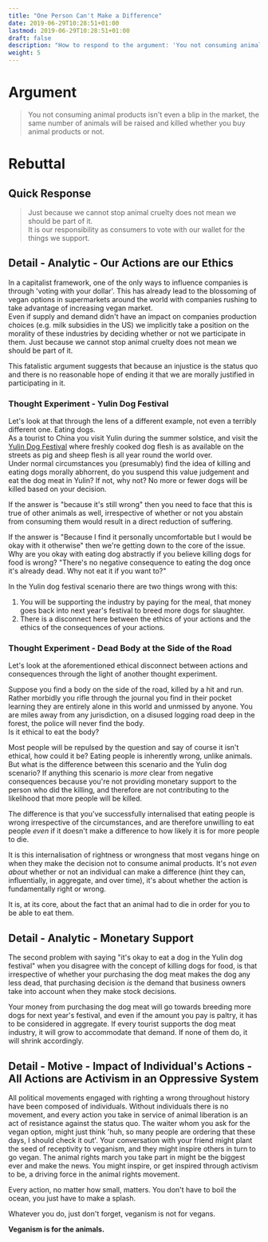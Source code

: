 ```yaml
---
title: "One Person Can't Make a Difference"
date: 2019-06-29T10:28:51+01:00
lastmod: 2019-06-29T10:28:51+01:00
draft: false
description: "How to respond to the argument: 'You not consuming animal products isn't even a blip in the market, the same number of animals will be raised and killed whether you buy animal products or not.'"
weight: 5
---
```


# Argument

> You not consuming animal products isn't even a blip in the market, the same number of animals will be raised and killed whether you buy animal products or not.

# Rebuttal

## Quick Response

> Just because we cannot stop animal cruelty does not mean we should be part of it.  
> It is our responsibility as consumers to vote with our wallet for the things we support.

## Detail - Analytic - Our Actions are our Ethics

In a capitalist framework, one of the only ways to influence companies is through 'voting with your dollar'. This has already lead to the blossoming of vegan options in supermarkets around the world with companies rushing to take advantage of increasing vegan market.  
Even if supply and demand didn't have an impact on companies production choices (e.g. milk subsidies in the US) we implicitly take a position on the morality of these industries by deciding whether or not we participate in them. Just because we cannot stop animal cruelty does not mean we should be part of it.

This fatalistic argument suggests that because an injustice is the status quo and there is no reasonable hope of ending it that we are morally justified in participating in it.  

### Thought Experiment - Yulin Dog Festival
Let's look at that through the lens of a different example, not even a terribly different one. Eating dogs.  
As a tourist to China you visit Yulin during the summer solstice, and visit the [Yulin Dog Festival](https://en.wikipedia.org/wiki/Lychee_and_Dog_Meat_Festival) where freshly cooked dog flesh is as available on the streets as pig and sheep flesh is all year round the world over.  
Under normal circumstances you (presumably) find the idea of killing and eating dogs morally abhorrent, do you suspend this value judgement and eat the dog meat in Yulin? If not, why not? No more or fewer dogs will be killed based on your decision.  

If the answer is "because it's still wrong" then you need to face that this is true of other animals as well, irrespective of whether or not you abstain from consuming them would result in a direct reduction of suffering.  

If the answer is "Because I find it personally uncomfortable but I would be okay with it otherwise" then we're getting down to the core of the issue. Why are you okay with eating dog abstractly if you believe killing dogs for food is wrong? "There's no negative consequence to eating the dog once it's already dead. Why not eat it if you want to?"

In the Yulin dog festival scenario there are two things wrong with this:

1. You will be supporting the industry by paying for the meal, that money goes back into next year's festival to breed more dogs for slaughter.
2. There is a disconnect here between the ethics of your actions and the ethics of the consequences of your actions.

### Thought Experiment - Dead Body at the Side of the Road
Let's look at the aforementioned ethical disconnect between actions and consequences through the light of another thought experiment.  

Suppose you find a body on the side of the road, killed by a hit and run. Rather morbidly you rifle through the journal you find in their pocket learning they are entirely alone in this world and unmissed by anyone. You are miles away from any jurisdiction, on a disused logging road deep in the forest, the police will never find the body.  
Is it ethical to eat the body?  

Most people will be repulsed by the question and say of course it isn't ethical, how could it be? Eating people is inherently wrong, unlike animals.  
But what is the difference between this scenario and the Yulin dog scenario? If anything this scenario is _more_ clear from negative consequences because you're not providing monetary support to the person who did the killing, and therefore are not contributing to the likelihood that more people will be killed. 

The difference is that you've successfully internalised that eating people is wrong irrespective of the circumstances, and are therefore unwilling to eat people _even_ if it doesn't make a difference to how likely it is for more people to die.  

It is this internalisation of rightness or wrongness that most vegans hinge on when they make the decision not to consume animal products. It's not _even about_ whether or not an individual can make a difference (hint they can, influentially, in aggregate, and over time), it's about whether the action is fundamentally right or wrong.

It is, at its core, about the fact that an animal had to die in order for you to be able to eat them.

## Detail - Analytic - Monetary Support

The second problem with saying "it's okay to eat a dog in the Yulin dog festival" when you disagree with the concept of killing dogs for food, is that irrespective of whether your purchasing the dog meat makes the dog any less dead, that purchasing decision _is_ the demand that business owners take into account when they make stock decisions. 

Your money from purchasing the dog meat will go towards breeding more dogs for next year's festival, and even if the amount you pay is paltry, it has to be considered in aggregate. If every tourist supports the dog meat industry, it will grow to accommodate that demand. If none of them do, it will shrink accordingly. 

## Detail - Motive - Impact of Individual's Actions - All Actions are Activism in an Oppressive System

All political movements engaged with righting a wrong throughout history have been composed of individuals. Without individuals there is no movement, and every action you take in service of animal liberation is an act of resistance against the status quo. The waiter whom you ask for the vegan option, might just think 'huh, so many people are ordering that these days, I should check it out'. Your conversation with your friend might plant the seed of receptivity to veganism, and they might inspire others in turn to go vegan. The animal rights march you take part in might be the biggest ever and make the news. You might inspire, or get inspired through activism to be, a driving force in the animal rights movement.  

Every action, no matter how small, matters. You don't have to boil the ocean, you just have to make a splash.

Whatever you do, just don't forget, veganism is not for vegans.  

**Veganism is for the animals.**